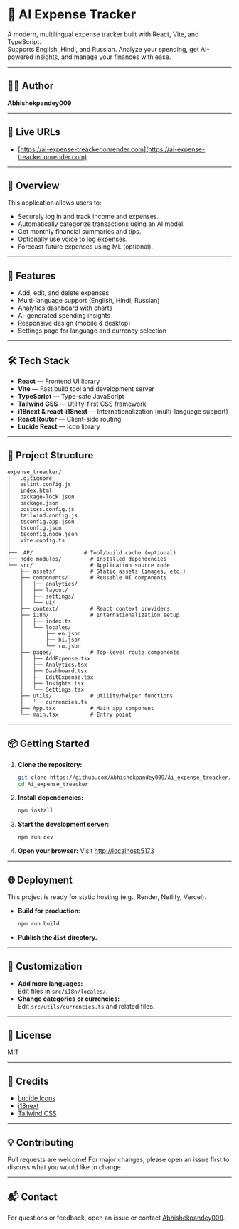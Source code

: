 # 💸 AI Expense Tracker

A modern, multilingual expense tracker built with React, Vite, and TypeScript.  
Supports English, Hindi, and Russian. Analyze your spending, get AI-powered insights, and manage your finances with ease.

---

## 👨‍💻 Author

**Abhishekpandey009**

---

## 🔗 Live URLs

- [https://ai-expense-treacker.onrender.com](https://ai-expense-treacker.onrender.com)

---


## 🚀 Overview

This application allows users to:
- Securely log in and track income and expenses.
- Automatically categorize transactions using an AI model.
- Get monthly financial summaries and tips.
- Optionally use voice to log expenses.
- Forecast future expenses using ML (optional).

---

## 🚀 Features

- Add, edit, and delete expenses
- Multi-language support (English, Hindi, Russian)
- Analytics dashboard with charts
- AI-generated spending insights
- Responsive design (mobile & desktop)
- Settings page for language and currency selection

---

## 🛠️ Tech Stack

- **React** — Frontend UI library
- **Vite** — Fast build tool and development server
- **TypeScript** — Type-safe JavaScript
- **Tailwind CSS** — Utility-first CSS framework
- **i18next & react-i18next** — Internationalization (multi-language support)
- **React Router** — Client-side routing
- **Lucide React** — Icon library

---

## 📁 Project Structure

```
expense_treacker/
│   .gitignore
│   eslint.config.js
│   index.html
│   package-lock.json
│   package.json
│   postcss.config.js
│   tailwind.config.js
│   tsconfig.app.json
│   tsconfig.json
│   tsconfig.node.json
│   vite.config.ts
│
├── .AP/                # Tool/build cache (optional)
├── node_modules/         # Installed dependencies
└── src/                  # Application source code
    ├── assets/           # Static assets (images, etc.)
    ├── components/       # Reusable UI components
    │   ├── analytics/
    │   ├── layout/
    │   ├── settings/
    │   └── ui/
    ├── context/          # React context providers
    ├── i18n/             # Internationalization setup
    │   ├── index.ts
    │   └── locales/
    │       ├── en.json
    │       ├── hi.json
    │       └── ru.json
    ├── pages/            # Top-level route components
    │   ├── AddExpense.tsx
    │   ├── Analytics.tsx
    │   ├── Dashboard.tsx
    │   ├── EditExpense.tsx
    │   ├── Insights.tsx
    │   └── Settings.tsx
    ├── utils/            # Utility/helper functions
    │   └── currencies.ts
    ├── App.tsx           # Main app component
    └── main.tsx          # Entry point
```

---


## 📦 Getting Started

1. **Clone the repository:**
   ```bash
   git clone https://github.com/Abhishekpandey009/Ai_expense_treacker.git
   cd Ai_expense_treacker
   ```

2. **Install dependencies:**
   ```bash
   npm install
   ```

3. **Start the development server:**
   ```bash
   npm run dev
   ```

4. **Open your browser:**
   Visit [http://localhost:5173](http://localhost:5173)

---

## 🌐 Deployment

This project is ready for static hosting (e.g., Render, Netlify, Vercel).

- **Build for production:**
  ```bash
  npm run build
  ```
- **Publish the `dist` directory.**

---

## 📝 Customization

- **Add more languages:**  
  Edit files in `src/i18n/locales/`.
- **Change categories or currencies:**  
  Edit `src/utils/currencies.ts` and related files.

---

## 📄 License

MIT

---

## 🙏 Credits

- [Lucide Icons](https://lucide.dev/)
- [i18next](https://www.i18next.com/)
- [Tailwind CSS](https://tailwindcss.com/)

---

## 💡 Contributing

Pull requests are welcome! For major changes, please open an issue first to discuss what you would like to change.

---

## 📬 Contact

For questions or feedback, open an issue or contact [Abhishekpandey009](https://github.com/Abhishekpandey009).
